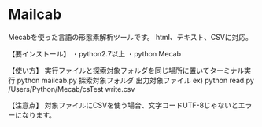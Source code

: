 # Mailcab
Mecabを使った言語の形態素解析ツールです。
html、テキスト、CSVに対応。

【要インストール】
・python2.7以上
・python Mecab

【使い方】
 実行ファイルと探索対象フォルダを同じ場所に置いてターミナル実行
 python mailcab.py 探索対象フォルダ 出力対象ファイル
 ex) python read.py /Users/Python/Mecab/csTest write.csv

【注意点】
対象ファイルにCSVを使う場合、文字コードUTF-8じゃないとエラーになります。
